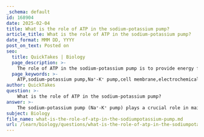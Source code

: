 ```yaml
---
_schema: default
id: 168904
date: 2025-02-04
title: What is the role of ATP in the sodium-potassium pump?
article_title: What is the role of ATP in the sodium-potassium pump?
date_format: MMM DD, YYYY
post_on_text: Posted on
seo:
  title: QuickTakes | Biology
  page_description: >-
    The role of ATP in the sodium-potassium pump is to provide energy for the active transport of sodium and potassium ions across the cell membrane, maintaining the electrochemical gradient necessary for cellular functions.
  page_keywords: >-
    ATP,sodium-potassium pump,Na⁺-K⁺ pump,cell membrane,electrochemical gradient,energy,hydrolysis,active transport,concentration gradient,resting membrane potential,nerve impulse,muscle contraction
author: QuickTakes
question: >-
    What is the role of ATP in the sodium-potassium pump?
answer: >-
    The sodium-potassium pump (Na⁺-K⁺ pump) plays a crucial role in maintaining the electrochemical gradient across the cell membrane, which is essential for various cellular functions such as nerve impulse transmission and muscle contraction. The pump actively transports sodium ions (Na⁺) out of the cell and potassium ions (K⁺) into the cell against their respective concentration gradients. \n\nThe role of ATP in this process is fundamental. The sodium-potassium pump utilizes energy derived from the hydrolysis of ATP to perform its function. Specifically, for every molecule of ATP that is hydrolyzed, the pump typically transports:\n\n- **3 Na⁺ ions out of the cell**\n- **2 K⁺ ions into the cell**\n\nThis movement of ions is against their concentration gradients, which is why energy is required. The hydrolysis of ATP provides the necessary energy to change the conformation of the pump, allowing it to bind to sodium ions inside the cell, release them outside, and then bind to potassium ions outside the cell to bring them inside.\n\nThe continuous operation of the sodium-potassium pump is vital for maintaining the resting membrane potential of the cell, which is typically negative inside relative to the outside. This negative charge is crucial for the excitability of nerve and muscle cells, enabling them to respond to stimuli and propagate action potentials.\n\nIn summary, ATP is indispensable for the function of the sodium-potassium pump, enabling the active transport of ions against their concentration gradients, which is essential for maintaining cellular homeostasis and supporting various physiological processes.
subject: Biology
file_name: what-is-the-role-of-atp-in-the-sodiumpotassium-pump.md
url: /learn/biology/questions/what-is-the-role-of-atp-in-the-sodiumpotassium-pump
---
```


&nbsp;